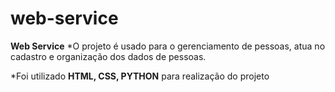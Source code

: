 # web-service
**Web Service**
*O projeto é usado para o gerenciamento de pessoas, atua no cadastro e organização dos dados de pessoas.

*Foi utilizado **HTML, CSS, PYTHON** para realização do projeto 




